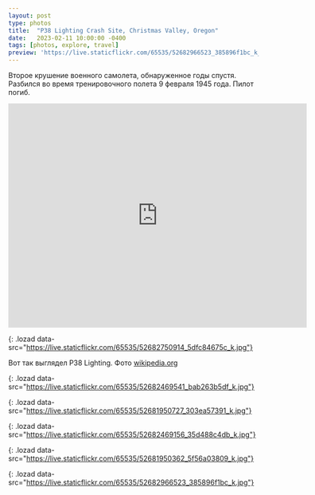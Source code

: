 ```yaml
---
layout: post
type: photos
title:  "P38 Lighting Crash Site, Christmas Valley, Oregon"
date:   2023-02-11 10:00:00 -0400
tags: [photos, explore, travel]
preview: 'https://live.staticflickr.com/65535/52682966523_385896f1bc_k_d.jpg'
---
```


Второе крушение военного самолета, обнаруженное годы спустя. Разбился во время тренировочного полета 9 февраля 1945 года. Пилот погиб.

<iframe src="https://www.google.com/maps/embed?pb=!1m10!1m8!1m3!1d686.4152688815948!2d-120.37041262097861!3d43.10926222673087!3m2!1i1024!2i768!4f13.1!5e1!3m2!1sen!2sca!4v1676138883435!5m2!1sen!2sca" width="600" height="450" style="border:0;" allowfullscreen="" loading="lazy" referrerpolicy="no-referrer-when-downgrade" class="post-map"></iframe>

![](){: .lozad data-src="https://live.staticflickr.com/65535/52682750914_5dfc84675c_k.jpg"}

Вот так выглядел P38 Lighting. Фото [wikipedia.org](https://en.wikipedia.org/wiki/Lockheed_P-38_Lightning)

![](){: .lozad data-src="https://live.staticflickr.com/65535/52682469541_bab263b5df_k.jpg"}

![](){: .lozad data-src="https://live.staticflickr.com/65535/52681950727_303ea57391_k.jpg"}

![](){: .lozad data-src="https://live.staticflickr.com/65535/52682469156_35d488c4db_k.jpg"}

![](){: .lozad data-src="https://live.staticflickr.com/65535/52681950362_5f56a03809_k.jpg"}

![](){: .lozad data-src="https://live.staticflickr.com/65535/52682966523_385896f1bc_k.jpg"}
